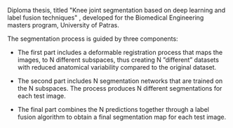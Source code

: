 Diploma thesis, titled "Knee joint segmentation based on deep learning and label
fusion techniques" , developed for the Biomedical Engineering masters program, University of Patras.

The segmentation process is guided by three components:
- The first part includes a deformable registration process that maps the
images, to N different  subspaces, thus creating N
”different” datasets with reduced anatomical variability compared to the original dataset.

- The second part includes N segmentation networks that are trained on the N subspaces.
The process produces N different segmentations for each test image.

- The final part combines the N predictions together through a label fusion algorithm to
obtain a final segmentation map for each test image.
